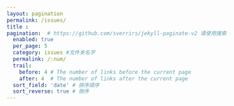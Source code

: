 ```yaml
---
layout: pagination
permalink: /issues/
title : 
pagination:  # https://github.com/sverrirs/jekyll-paginate-v2 请使用搜索功能查找配置与例子
  enabled: true
  per_page: 5
  category: issues #文件夹名字
  permalink: /:num/
  trail: 
    before: 4 # The number of links before the current page
    after: 4  # The number of links after the current page
  sort_field: 'date' # 排序顺序
  sort_reverse: true # 倒序
---
```


